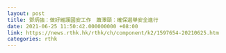 ```yaml
---
layout: post
title: 鄧炳強：做好維護國安工作　蕭澤頤：確保選舉安全進行
date: 2021-06-25 11:50:42.000000000 +08:00
link: https://news.rthk.hk/rthk/ch/component/k2/1597654-20210625.htm
categories: rthk
---
```



